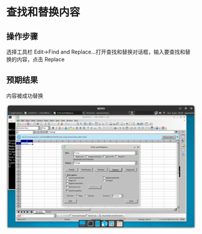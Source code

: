 # 查找和替换内容

## 操作步骤

选择工具栏 Edit->Find and Replace...打开查找和替换对话框，输入要查找和替换的内容，点击 Replace

## 预期结果

内容被成功替换

![查找和替换内容](./img/find-and-replace.png)
